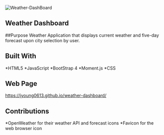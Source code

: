 ![Weather-DashBoard](https://user-images.githubusercontent.com/87405768/132858956-747a8b86-f290-45af-a3ce-705c89fdd418.png)
## Weather Dashboard
##Purpose
Weather Application that displays current weather and five-day forecast upon city selection by user.

## Built With
*HTML5
*JavaScript
*BootStrap 4
*Moment.js
*CSS

## Web Page
https://jyoung0613.github.io/weather-dashboard/ 

## Contributions
*OpenWeather for their weather API and forecast icons
*Favicon for the web browser icon
